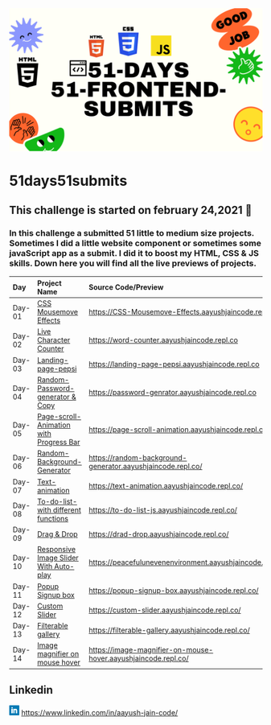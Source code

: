 <img src="./banner.png">

# 51days51submits

 ## This challenge is started on february 24,2021 📅
 ### In this challenge a submitted 51 little to medium size projects. Sometimes I did a little website component or sometimes some javaScript app as a submit. I did it to boost my HTML, CSS & JS skills. Down here you will find all the live previews of projects. 

| Day   | Project Name    | Source Code/Preview |
| :---  | :------------- | :------------------ |  
| Day-01 | [CSS Mousemove Effects](https://github.com/Aayushjain-code/51-days_51-FrontEnd-submits/tree/master/day-1-CSS%20Mousemove%20Effects)  | https://CSS-Mousemove-Effects.aayushjaincode.repl.co|
| Day-02 | [Live Character Counter](https://github.com/Aayushjain-code/51-days_51-FrontEnd-submits/tree/master/day-2-Live%20Character%20Counter)  | https://word-counter.aayushjaincode.repl.co |
| Day-03 | [Landing-page-pepsi](https://github.com/Aayushjain-code/51-days_51-FrontEnd-submits/tree/master/day-3-landing-page-pepsi) | https://landing-page-pepsi.aayushjaincode.repl.co |
| Day-04 | [Random-Password-generator & Copy](https://github.com/Aayushjain-code/51-days_51-FrontEnd-submits/tree/master/day-4-Random-Password-genrator%20%26%20Copy) | https://password-genrator.aayushjaincode.repl.co |
| Day-05 | [Page-scroll-Animation with Progress Bar](https://github.com/Aayushjain-code/51-days_51-FrontEnd-submits/tree/master/day-5-Page-scroll-Animation%20with%20Progress%20Bar) | https://page-scroll-animation.aayushjaincode.repl.co/|
| Day-06 | [Random-Background-Generator](https://github.com/Aayushjain-code/51-days_51-FrontEnd-submits/tree/master/day-6-Random-Background-Generator) | https://random-background-generator.aayushjaincode.repl.co/ |
| Day-07 | [Text-animation](https://github.com/Aayushjain-code/51-days_51-FrontEnd-submits/tree/master/day-7-Text-animation) |https://text-animation.aayushjaincode.repl.co/ |
| Day-08| [To-do-list-with different functions ](https://github.com/Aayushjain-code/51-days_51-FrontEnd-submits/tree/master/day-8-To-Do-List)| https://to-do-list-js.aayushjaincode.repl.co/ |
| Day-09| [Drag & Drop](https://github.com/Aayushjain-code/51-days_51-FrontEnd-submits/tree/master/day-9-Drag%20%26%20Drop) | https://drad-drop.aayushjaincode.repl.co/ |
| Day-10| [Responsive Image Slider  With Auto-play](https://github.com/Aayushjain-code/51-days_51-FrontEnd-submits/tree/master/day-10-Responsive%20Image%20Slider%20%20With%20Auto-play)| https://peacefulunevenenvironment.aayushjaincode.repl.co/ |
| Day-11| [Popup Signup box](https://github.com/Aayushjain-code/51-days_51-FrontEnd-submits/tree/master/day-11-Popup%20Signup%20box)| https://popup-signup-box.aayushjaincode.repl.co/ |
| Day-12| [Custom Slider](https://github.com/Aayushjain-code/51-days_51-FrontEnd-submits/tree/master/day-12%20Custom%20Slider)| https://custom-slider.aayushjaincode.repl.co/ |
| Day-13| [Filterable gallery](https://github.com/Aayushjain-code/51-days_51-FrontEnd-submits/tree/master/day-13-Filterable%20gallery)| https://filterable-gallery.aayushjaincode.repl.co/ |
| Day-14| [Image magnifier on mouse hover](https://github.com/Aayushjain-code/51-days_51-FrontEnd-submits/tree/master/day-14-Image%20magnifier%20on%20mouse%20hover)| https://image-magnifier-on-mouse-hover.aayushjaincode.repl.co/ |



## Linkedin
<img src="./linkedin.png" width=20px>    https://www.linkedin.com/in/aayush-jain-code/
